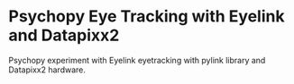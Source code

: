 # Psychopy Eye Tracking with Eyelink and Datapixx2
Psychopy experiment with Eyelink eyetracking with pylink library and Datapixx2 hardware.

